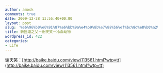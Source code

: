 ```yaml
---
author: amosk
comments: true
date: 2009-12-28 13:56:40+00:00
layout: post
slug: '%e6%96%b0%e6%91%87%e6%bb%9a%e4%b9%8b%e7%88%b6%ef%bc%8d%e8%b0%a2%e5%a4%a9%e7%ac%91%ef%bc%8d%e5%86%b7%e8%a1%80%e5%8a%a8%e7%89%a9'
title: 新摇滚之父－谢天笑－冷血动物
wordpress_id: 422
categories:
- Life
---
```









谢天笑：[http://baike.baidu.com/view/113561.html?wtp=tt](http://baike.baidu.com/view/113561.html?wtp=tt)
